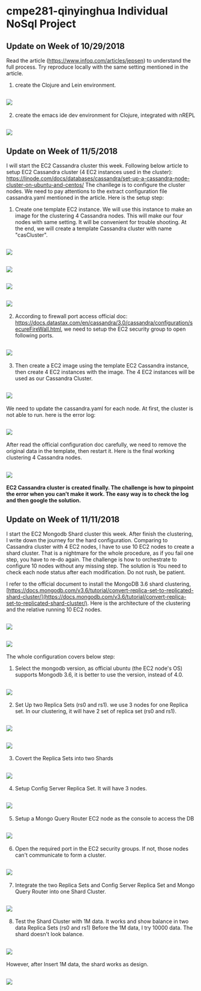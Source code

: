 # cmpe281-qinyinghua Individual NoSql Project

## Update on Week of 10/29/2018
Read the article (https://www.infoq.com/articles/jepsen) to understand the full process. Try reproduce locally with the same setting mentioned in the article.
1. create the Clojure and Lein environment.
## ![](https://github.com/nguyensjsu/cmpe281-qinyinghua/blob/master/IndividualProject/leinNewProject.gif)

2. create the emacs ide dev environment for Clojure, integrated with nREPL
## ![](https://github.com/nguyensjsu/cmpe281-qinyinghua/blob/master/IndividualProject/clojureDevelopEnv.gif)


## Update on Week of 11/5/2018
I will start the EC2 Cassandra cluster this week. 
Following below article to setup EC2 Cassandra cluster (4 EC2 instances used in the cluster): https://linode.com/docs/databases/cassandra/set-up-a-cassandra-node-cluster-on-ubuntu-and-centos/
The chanllege is to configure the cluster nodes. We need to pay attentions to the extract configuration file cassandra.yaml mentioned in the article. 
Here is the setup step:
1. Create one template EC2 instance. We will use this instance to make an image for the clustering 4 Cassandra nodes. 
This will make our four nodes with same setting. It will be convenient for trouble shooting.
At the end, we will create a template Cassandra cluster with name "casCluster".
## ![](https://github.com/nguyensjsu/cmpe281-qinyinghua/blob/master/IndividualProject/installCassandra/00_ec2_imageInstance.gif)
## ![](https://github.com/nguyensjsu/cmpe281-qinyinghua/blob/master/IndividualProject/installCassandra/0_cassandra_first_run.jpg)
## ![](https://github.com/nguyensjsu/cmpe281-qinyinghua/blob/master/IndividualProject/installCassandra/1_cassandra_test_running_ok.jpg)
## ![](https://github.com/nguyensjsu/cmpe281-qinyinghua/blob/master/IndividualProject/installCassandra/4_cassandra_renameCluster_good.gif)

2. According to firewall port access official doc: https://docs.datastax.com/en/cassandra/3.0/cassandra/configuration/secureFireWall.html, 
we need to setup the EC2 security group to open following ports.
## ![](https://github.com/nguyensjsu/cmpe281-qinyinghua/blob/master/IndividualProject/installCassandra/part2_cluster/8_createEC2_cluster_openningPort.gif)


3. Then create a EC2 image using the template EC2 Cassandra instance, then create 4 EC2 instances with the image. 
The 4 EC2 instances will be used as our Cassandra Cluster.
## ![](https://github.com/nguyensjsu/cmpe281-qinyinghua/blob/master/IndividualProject/installCassandra/part2_cluster/8_ec2_Allinstances.gif)
We need to update the cassandra.yaml for each node.
At first, the cluster is not able to run. here is the error log:
## ![](https://github.com/nguyensjsu/cmpe281-qinyinghua/blob/master/IndividualProject/installCassandra/part2_cluster/2_createEC2_cluster_cannot_start_errorlog.gif)
After read the official configuration doc carefully, we need to remove the original data in the template, then restart it. 
Here is the final working clustering 4 Cassandra nodes.
## ![](https://github.com/nguyensjsu/cmpe281-qinyinghua/blob/master/IndividualProject/installCassandra/part2_cluster/7_createEC2_cluster_nodes_found_work.gif)

**EC2 Cassandra cluster is created finally. The challenge is how to pinpoint the error when you can't make it work. The easy way is to check the log and then google the solution.**

## Update on Week of 11/11/2018
I start the EC2 Mongodb Shard cluster this week. After finish the clustering, I write down the journey for the hard configuration.
Comparing to Cassandra cluster with 4 EC2 nodes, I have to use 10 EC2 nodes to create a shard cluster. That is a nightmare for the whole procedure, as if you fail one step, you have to re-do again. The challenge is how to orchestrate to configure 10 nodes without any missing step. The solution is You need to check each node status after each modification. Do not rush, be patient. 

I refer to the official document to install the MongoDB 3.6 shard clustering, [https://docs.mongodb.com/v3.6/tutorial/convert-replica-set-to-replicated-shard-cluster/](https://docs.mongodb.com/v3.6/tutorial/convert-replica-set-to-replicated-shard-cluster/).
Here is the architecture of the clustering and the relative running 10 EC2 nodes.
## ![](https://github.com/nguyensjsu/cmpe281-qinyinghua/blob/master/IndividualProject/installMongo/mongodb-cluster-diagram.png)
 
## ![](https://github.com/nguyensjsu/cmpe281-qinyinghua/blob/master/IndividualProject/installMongo/00_10_nodes_in_mongoCluster.gif)

The whole configuration covers below step:
1. Select the mongodb version, as official ubuntu (the EC2 node's OS) supports Mongodb 3.6, it is better to use the version, instead of 4.0.
## ![](https://github.com/nguyensjsu/cmpe281-qinyinghua/blob/master/IndividualProject/installMongo/2b_instance_mongodb_up_version.gif)
2.  Set Up two Replica Sets (rs0 and rs1). we use 3 nodes for one Replica set. In our clustering, it will have 2 set of replica set (rs0 and rs1).
## ![](https://github.com/nguyensjsu/cmpe281-qinyinghua/blob/master/IndividualProject/installMongo/4_mongodb_3nodes_replicaInit_status.gif)
## ![](https://github.com/nguyensjsu/cmpe281-qinyinghua/blob/master/IndividualProject/installMongo/11_mongodb_rs2_init_success_status.gif)
3.  Covert the Replica Sets into two Shards
## ![](https://github.com/nguyensjsu/cmpe281-qinyinghua/blob/master/IndividualProject/installMongo/7_mongodb_shardsvr_secondary_setup.gif)

4.  Setup  Config Server Replica Set. It will have 3 nodes.
## ![](https://github.com/nguyensjsu/cmpe281-qinyinghua/blob/master/IndividualProject/installMongo/8_mongodb_configSrv_init.gif)

5.  Setup a Mongo Query Router EC2 node as the console to access the DB
## ![](https://github.com/nguyensjsu/cmpe281-qinyinghua/blob/master/IndividualProject/installMongo/9_mongodb_queryRoute_works.gif)

6.  Open the required port in the EC2 security groups. If not, those nodes can't communicate to form a cluster.
## ![](https://github.com/nguyensjsu/cmpe281-qinyinghua/blob/master/IndividualProject/installMongo/5_mongodb_shardsvr_openPort_27018.gif)
7.  Integrate the two Replica Sets and Config Server Replica Set and Mongo Query Router into one Shard Cluster.
## ![](https://github.com/nguyensjsu/cmpe281-qinyinghua/blob/master/IndividualProject/installMongo/12_mongodb_queryRouter_shardingStatus.gif)

8.  Test the Shard Cluster with 1M data. It works and show balance in two data Replica Sets (rs0 and rs1)
Before the 1M data, I try 10000 data. The shard doesn't look balance.
## ![](https://github.com/nguyensjsu/cmpe281-qinyinghua/blob/master/IndividualProject/installMongo/15_mongodb_shard_sharded_status_db1.gif)
However, after Insert 1M data, the shard works as design.
## ![](https://github.com/nguyensjsu/cmpe281-qinyinghua/blob/master/IndividualProject/installMongo/15_mongodb_shard_sharded_status_db1.gif)


